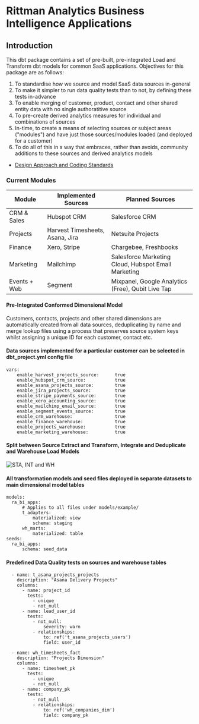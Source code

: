 # Rittman Analytics Business Intelligence Applications

## Introduction
This dbt package contains a set of pre-built, pre-integrated Load and Transform dbt models for common SaaS applications.
Objectives for this package are as follows:

1. To standardise how we source and model SaaS data sources in-general
2. To make it simpler to run data quality tests than to not, by defining these tests in-advance
3. To enable merging of customer, product, contact and other shared entity data with no single authoratitive source
4. To pre-create derived analytics measures for individual and combinations of sources
5. In-time, to create a means of selecting sources or subject areas ("modules") and have just those sources/modules loaded (and deployed for a customer)
6. To do all of this in a way that embraces, rather than avoids, community additions to these sources and derived analytics models

* [Design Approach and Coding Standards](https://github.com/rittmananalytics/ra_bi_apps/wiki/BI-Apps-Design-Documentation)

### Current Modules

| Module       | Implemented Sources | Planned Sources             |
|--------------|---------------------|-----------------------------|
| CRM & Sales  | Hubspot CRM         | Salesforce CRM              |
| Projects     | Harvest Timesheets, Asana, Jira  | Netsuite Projects           |
| Finance      | Xero, Stripe                | Chargebee, Freshbooks                    |
| Marketing    | Mailchimp           | Salesforce Marketing Cloud, Hubspot Email Marketing  |
| Events + Web | Segment             | Mixpanel, Google Analytics (Free), Qubit Live Tap                   |

#### Pre-Integrated Conformed Dimensional Model

Customers, contacts, projects and other shared dimensions are automatically created from all data sources, deduplicating by name and merge lookup files using a process that preserves source system keys whilst assigning a unique ID for each customer, contact etc.

#### Data sources implemented for a particular customer can be selected in dbt_project.yml config file

```
vars:
    enable_harvest_projects_source:      true
    enable_hubspot_crm_source:           true
    enable_asana_projects_source:        true
    enable_jira_projects_source:         true
    enable_stripe_payments_source:       true
    enable_xero_accounting_source:       true
    enable_mailchimp_email_source:       true
    enable_segment_events_source:        true
    enable_crm_warehouse:                true
    enable_finance_warehouse:            true
    enable_projects_warehouse:           true
    enable_marketing_warehouse:          true
```
#### Split between Source Extract and Transform, Integrate and Deduplicate and Warehouse Load Models

![STA, INT and WH ](https://github.com/rittmananalytics/ra_bi_apps/raw/master/ra_biapps/img/t_wh_diagram.png)

#### All transformation models and seed files deployed in separate datasets to main dimensional model tables

```
models:
  ra_bi_apps:
      # Applies to all files under models/example/
      t_adapters:
          materialized: view
          schema: staging
      wh_marts:
          materialized: table
seeds:
  ra_bi_apps:
      schema: seed_data
```
#### Predefined Data Quality tests on sources and warehouse tables

```
  - name: t_asana_projects_projects
    description: "Asana Delivery Projects"
    columns:
      - name: project_id
        tests:
          - unique
          - not_null
      - name: lead_user_id
        tests:
          - not_null:
              severity: warn
          - relationships:
              to: ref('t_asana_projects_users')
              field: user_id

  - name: wh_timesheets_fact
    description: "Projects Dimension"
    columns:
      - name: timesheet_pk
        tests:
          - unique
          - not_null
      - name: company_pk
        tests:
          - not_null
          - relationships:
              to: ref('wh_companies_dim')
              field: company_pk
```
